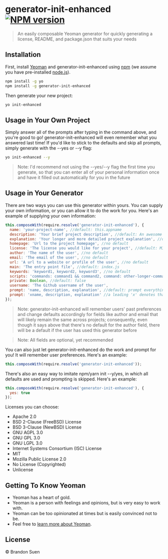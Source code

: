 # generator-init-enhanced [![NPM version][npm-image]][npm-url]
> An easily composable Yeoman generator for quickly generating a license, README, and package.json that suits your needs

## Installation

First, install [Yeoman](http://yeoman.io) and generator-init-enhanced using [npm](https://www.npmjs.com/) (we assume you have pre-installed [node.js](https://nodejs.org/)).

```bash
npm install -g yo
npm install -g generator-init-enhanced
```

Then generate your new project:

```bash
yo init-enhanced
```

## Usage in Your Own Project

Simply answer all of the prompts after typing in the command above, and you're good to go! generator-init-enhanced will even remember what you answered last time! If you'd like to stick to the defaults and skip all prompts, simply generate with the --yes or --y flag:

```bash
yo init-enhanced --y
```

> Note: I'd recommend not using the --yes/--y flag the first time you generate, so that you can enter all of your personal information once and have it filled out automatically for you in the future

## Usage in Your Generator

There are two ways you can use this generator within yours. You can supply your own information, or you can allow it to do the work for you. Here's an example of supplying your own information:

```javascript
this.composeWith(require.resolve('generator-init-enhanced'), {
  name: 'your-project-name', //default: this.appname
  description: 'Your brief project description', //default: An awesome project
  explanation: 'Your longer and more detailed project explanation', //default: [your-project-name] is an awesome project that does awesome things
  homepage: 'Url to the project homepage', //no default
  license: 'The license you would like for your project', //default: MIT
  author: 'The name of the user', //no default
  email: 'The email of the user', //no default
  url: 'A url to a website or profile of the user', //no default
  main: 'The entry point file', //default: index.js
  keywords: 'keyword1, keyword2, keyword3', //no default
  scripts: 'commands: command1 && command2, command: other-longer-command', //no default
  private: Boolean, //default: false
  username: 'The Github username of the user',
  prompt: 'name, description, explanation', //default: prompt everything
  prompt: 'xname, description, explanation' //a leading 'x' denotes that you would like to prompt everything except the list that follows
});
```

>Note: generator-init-enhanced will remember users' past preferences and change defaults accordingly for fields like author and email that will likely remain the same across projects; consequently, even though it says above that there's no default for the author field, there will be a default if the user has used this generator before

>Note: All fields are optional, yet recommended

You can also just let generator-init-enhanced do the work and prompt for you! It will remember user preferences. Here's an example:

```javascript
this.composeWith(require.resolve('generator-init-enhanced'));
```

There's also an easy way to imitate npm/yarn init --y/yes, in which all defaults are used and prompting is skipped. Here's an example:

```javascript
this.composeWith(require.resolve('generator-init-enhanced'), {
  yes: true
});
```

Licenses you can choose:
  * Apache 2.0
  * BSD 2-Clause (FreeBSD) License
  * BSD 3-Clause (NewBSD) License
  * GNU AGPL 3.0
  * GNU GPL 3.0
  * GNU LGPL 3.0
  * Internet Systems Consortium (ISC) License
  * MIT
  * Mozilla Public License 2.0
  * No License (Copyrighted)
  * Unlicense

## Getting To Know Yeoman

 * Yeoman has a heart of gold.
 * Yeoman is a person with feelings and opinions, but is very easy to work with.
 * Yeoman can be too opinionated at times but is easily convinced not to be.
 * Feel free to [learn more about Yeoman](http://yeoman.io/).

## License

 © Brandon Suen

[Brandon Suen]: https://brandons42.github.io/personal_website/
[npm-image]: https://badge.fury.io/js/generator-init-enhanced.svg
[npm-url]: https://npmjs.org/package/generator-init-enhanced
[travis-image]: https://travis-ci.org/brandons42/generator-init-enhanced.svg?branch=master
[travis-url]: https://travis-ci.org/brandons42/generator-init-enhanced
[daviddm-image]: https://david-dm.org/brandons42/generator-init-enhanced.svg?theme=shields.io
[daviddm-url]: https://david-dm.org/brandons42/generator-init-enhanced
